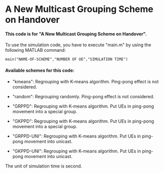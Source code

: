 A New Multicast Grouping Scheme on Handover
=================================
#### This code is for "A New Multicast Grouping Scheme on Handover". ####

To use the simulation code, you have to execute "main.m" by using the following MATLAB command:
```
main("NAME-OF-SCHEME","NUMBER OF UE","SIMULATION TIME")
```
#### Available schemes for this code: ####

* "kmeans": Regrouping with K-means algorithm. Ping-pong effect is not considered.

* "random": Regrouping randomly. Ping-pong effect is not considered.

* "GRPPD": Regrouping with K-means algorithm. Put UEs in ping-pong movement into a special group.

* "GKPPD": Regrouping with K-means algorithm. Put UEs in ping-pong movement into a special group.

* "GRPPD-UNI": Regrouping with K-means algorithm. Put UEs in ping-pong movement into unicast.

* "GKPPD-UNI": Regrouping with K-means algorithm. Put UEs in ping-pong movement into unicast.



The unit of simulation time is second.
